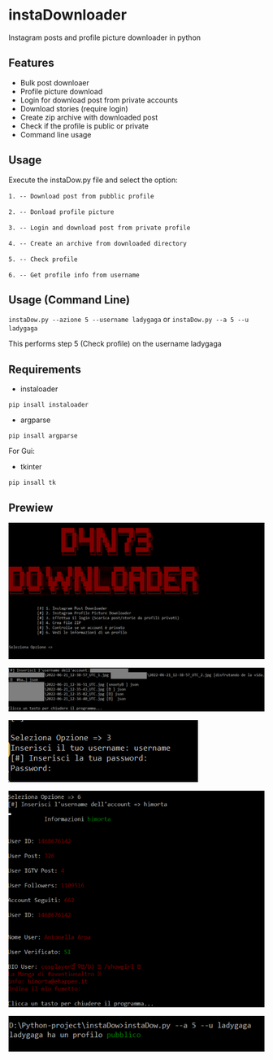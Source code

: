 # instaDownloader
Instagram posts and profile picture downloader in python

## Features
- Bulk post downloaer
- Profile picture download
- Login for download post from private accounts
- Download stories (require login)
- Create zip archive with downloaded post
- Check if the profile is public or private
- Command line usage

## Usage
Execute the instaDow.py file and select the option:

`1. -- Download post from pubblic profile`

`2. -- Donload profile picture`

`3. -- Login and download post from private profile`

`4. -- Create an archive from downloaded directory`

`5. -- Check profile`

`6. -- Get profile info from username`

## Usage (Command Line)
 `instaDow.py --azione 5 --username ladygaga` or `instaDow.py --a 5 --u ladygaga`
 
 This performs step 5 (Check profile) on the username ladygaga

## Requirements
- instaloader
```
pip insall instaloader
```
- argparse
```
pip insall argparse 
```

For Gui:
- tkinter
```
pip insall tk
```

## Prewiew
![1](./Screenshot/Screenshot_1.png)

![2](./Screenshot/Screenshot_2.png)

![3](./Screenshot/Screenshot_3.png)

![4](./Screenshot/Screenshot_4.png)

![5](./Screenshot/Screenshot_5.png)
